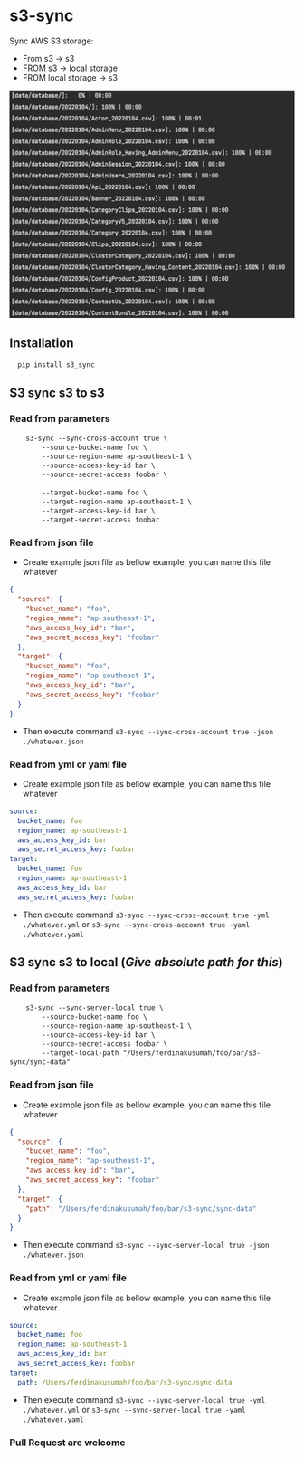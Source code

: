 # s3-sync

Sync AWS S3 storage:
* From s3 -> s3
* FROM s3 -> local storage
* FROM local storage -> s3 


![S3 Sync](https://raw.githubusercontent.com/FerdinaKusumah/s3-sync/master/s3_sync/images/example.png)

## Installation

```shell
  pip install s3_sync
```

## S3 sync s3 to s3

### Read from parameters
```shell
    s3-sync --sync-cross-account true \
        --source-bucket-name foo \
        --source-region-name ap-southeast-1 \
        --source-access-key-id bar \
        --source-secret-access foobar \
        
        --target-bucket-name foo \
        --target-region-name ap-southeast-1 \
        --target-access-key-id bar \
        --target-secret-access foobar
```

### Read from json file
* Create example json file as bellow example, you can name this file whatever

```json
{
  "source": {
    "bucket_name": "foo",
    "region_name": "ap-southeast-1",
    "aws_access_key_id": "bar",
    "aws_secret_access_key": "foobar"
  },
  "target": {
    "bucket_name": "foo",
    "region_name": "ap-southeast-1",
    "aws_access_key_id": "bar",
    "aws_secret_access_key": "foobar"
  }
}
```

* Then execute command `s3-sync --sync-cross-account true -json ./whatever.json`

### Read from yml or yaml file
* Create example json file as bellow example, you can name this file whatever

```yaml
source:
  bucket_name: foo
  region_name: ap-southeast-1
  aws_access_key_id: bar
  aws_secret_access_key: foobar
target:
  bucket_name: foo
  region_name: ap-southeast-1
  aws_access_key_id: bar
  aws_secret_access_key: foobar
```

* Then execute command `s3-sync --sync-cross-account true -yml ./whatever.yml` or `s3-sync --sync-cross-account true -yaml ./whatever.yaml`


## S3 sync s3 to local (*Give absolute path for this*)
### Read from parameters
```shell
    s3-sync --sync-server-local true \
        --source-bucket-name foo \
        --source-region-name ap-southeast-1 \
        --source-access-key-id bar \
        --source-secret-access foobar \
        --target-local-path "/Users/ferdinakusumah/foo/bar/s3-sync/sync-data"
```

### Read from json file
* Create example json file as bellow example, you can name this file whatever

```json
{
  "source": {
    "bucket_name": "foo",
    "region_name": "ap-southeast-1",
    "aws_access_key_id": "bar",
    "aws_secret_access_key": "foobar"
  },
  "target": {
    "path": "/Users/ferdinakusumah/foo/bar/s3-sync/sync-data"
  }
}
```

* Then execute command `s3-sync --sync-server-local true -json ./whatever.json`

### Read from yml or yaml file
* Create example json file as bellow example, you can name this file whatever

```yaml
source:
  bucket_name: foo
  region_name: ap-southeast-1
  aws_access_key_id: bar
  aws_secret_access_key: foobar
target:
  path: /Users/ferdinakusumah/foo/bar/s3-sync/sync-data
```

* Then execute command `s3-sync --sync-server-local true -yml ./whatever.yml` or `s3-sync --sync-server-local true -yaml ./whatever.yaml`

### Pull Request are welcome